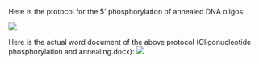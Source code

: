 Here is the protocol for the 5' phosphorylation of annealed DNA oligos:

![](https://dl.dropbox.com/s/lb9o0tlxxkl8yxy/Oligonucleotide_phosp.png)

Here is the actual word document of the above protocol (Oligonucleotide phosphorylation and annealing.docx):
[![](http://j5.jbei.org/j5manual/images/_nb_fileIcons/Oligonucleotide_phospfefffe.png)](http://j5.jbei.org/j5manual/attachments/Oligonucleotide_phosp.docx)